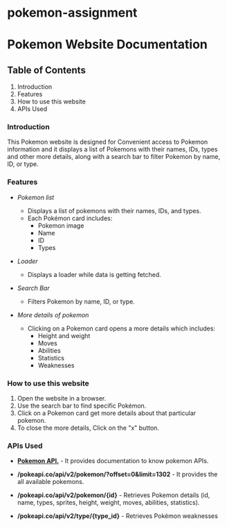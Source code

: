 # pokemon-assignment

# Pokemon Website Documentation

## Table of Contents

1. Introduction
2. Features
3. How to use this website
4. APIs Used

### Introduction 

This Pokemon website is designed for Convenient access to Pokemon information and it displays a list of Pokemons with their names, IDs, types and other more details, along with a search bar to filter Pokemon by name, ID, or type.

### Features

+ *Pokemon list*
    
  + Displays a list of pokemons with their names, IDs, and types.
  + Each Pokémon card includes:
    + Pokemon image
    + Name
    + ID
    + Types

+ *Loader*
  +  Displays a loader while data is getting fetched.

+ *Search Bar*

  + Filters Pokemon by name, ID, or type.

+ *More details of pokemon*

  + Clicking on a Pokemon card opens a more details which includes:
	+ Height and weight
	+ Moves
	+ Abilities
	+ Statistics
	+ Weaknesses

### How to use this website

1. Open the website in a browser.
2. Use the search bar to find specific Pokémon.
3. Click on a Pokemon card get more details about that particular pokemon.
4. To close the more details, Click on the "x" button.

### APIs Used
  + **[Pokemon API.](https://pokeapi.co/ "https://pokeapi.co/")** - It provides documentation to know pokemon APIs.

  + **/pokeapi.co/api/v2/pokemon/?offset=0&limit=1302** -  It provides the all available pokemons.

  + **/pokeapi.co/api/v2/pokemon/{id}** - Retrieves Pokemon details (id, name, types, sprites, height, weight, moves, abilities, statistics).

  + **/pokeapi.co/api/v2/type/{type_id}** - Retrieves Pokémon weaknesses
